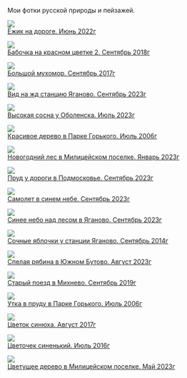 Мои фотки русской природы и пейзажей.

![](Ёжик%20на%20дороге.%20Июнь%202022г.jpg)  
[Ёжик на дороге. Июнь 2022г](Ёжик%20на%20дороге.%20Июнь%202022г.jpg)

![](Бабочка%20на%20красном%20цветке%202.%20Сентябрь%202018г.jpg)  
[Бабочка на красном цветке 2. Сентябрь 2018г](Бабочка%20на%20красном%20цветке%202.%20Сентябрь%202018г.jpg)

![](Большой%20мухомор.%20Сентябрь%202017г.jpg)  
[Большой мухомор. Сентябрь 2017г](Большой%20мухомор.%20Сентябрь%202017г.jpg)

![](Вид%20на%20жд%20станцию%20Яганово.%20Сентябрь%202023г.jpg)  
[Вид на жд станцию Яганово. Сентябрь 2023г](Вид%20на%20жд%20станцию%20Яганово.%20Сентябрь%202023г.jpg)

![](Высокая%20сосна%20у%20Оболенска.%20Июль%202023г.jpg)  
[Высокая сосна у Оболенска. Июль 2023г](Высокая%20сосна%20у%20Оболенска.%20Июль%202023г.jpg)

![](Красивое%20дерево%20в%20Парке%20Горького.%20Июль%202006г.jpg)  
[Красивое дерево в Парке Горького. Июль 2006г](Красивое%20дерево%20в%20Парке%20Горького.%20Июль%202006г.jpg)

![](Новогодний%20лес%20в%20Милицейском%20поселке.%20Январь%202023г.jpg)  
[Новогодний лес в Милицейском поселке. Январь 2023г](Новогодний%20лес%20в%20Милицейском%20поселке.%20Январь%202023г.jpg)

![](Пруд%20у%20дороги%20в%20Подмосковье.%20Сентябрь%202023г.jpg)  
[Пруд у дороги в Подмосковье. Сентябрь 2023г](Пруд%20у%20дороги%20в%20Подмосковье.%20Сентябрь%202023г.jpg)

![](Самолет%20в%20синем%20небе.%20Сентябрь%202023г.jpg)  
[Самолет в синем небе. Сентябрь 2023г](Самолет%20в%20синем%20небе.%20Сентябрь%202023г.jpg)

![](Синее%20небо%20над%20лесом%20в%20Яганово.%20Сентябрь%202023г.jpg)  
[Синее небо над лесом в Яганово. Сентябрь 2023г](Синее%20небо%20над%20лесом%20в%20Яганово.%20Сентябрь%202023г.jpg)

![](Сочные%20яблочки%20у%20станции%20Яганово.%20Сентябрь%202014г.jpg)  
[Сочные яблочки у станции Яганово. Сентябрь 2014г](Сочные%20яблочки%20у%20станции%20Яганово.%20Сентябрь%202014г.jpg)

![](Спелая%20рябина%20в%20Южном%20Бутово.%20Август%202023г.jpg)  
[Спелая рябина в Южном Бутово. Август 2023г](Спелая%20рябина%20в%20Южном%20Бутово.%20Август%202023г.jpg)

![](Старый%20поезд%20в%20Михнево.%20Сентябрь%202019г.jpg)  
[Старый поезд в Михнево. Сентябрь 2019г](Старый%20поезд%20в%20Михнево.%20Сентябрь%202019г.jpg)

![](Утка%20в%20пруду%20в%20Парке%20Горького.%20Июль%202006г.jpg)  
[Утка в пруду в Парке Горького. Июль 2006г](Утка%20в%20пруду%20в%20Парке%20Горького.%20Июль%202006г.jpg)

![](Цветок%20синюха.%20Август%202017г.jpg)  
[Цветок синюха. Август 2017г](Цветок%20синюха.%20Август%202017г.jpg)

![](Цветочек%20синенький.%20Июль%202016г.jpg)  
[Цветочек синенький. Июль 2016г](Цветочек%20синенький.%20Июль%202016г.jpg)

![](Цветущее%20дерево%20в%20Милицейском%20поселке.%20Май%202023г.jpg)  
[Цветущее дерево в Милицейском поселке. Май 2023г](Цветущее%20дерево%20в%20Милицейском%20поселке.%20Май%202023г.jpg)
